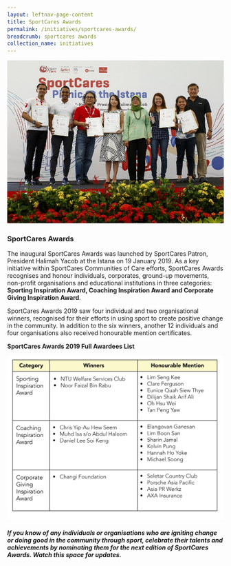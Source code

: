```yaml
---
layout: leftnav-page-content
title: SportCares Awards
permalink: /initiatives/sportcares-awards/
breadcrumb: sportcares awards
collection_name: initiatives
---
```


![SportCares Awards](/images/SportCares_Awards.jpg)

### SportCares Awards

The inaugural SportCares Awards was launched by SportCares Patron, President Halimah Yacob at the Istana on 19 January 2019.  As a key initiative within SportCares Communities of Care efforts, SportCares Awards recognises and honour  individuals, corporates, ground-up movements, non-profit organisations and educational institutions in three categories:  __Sporting Inspiration Award, Coaching Inspiration Award and Corporate Giving Inspiration Award__. 

SportCares Awards 2019 saw four individual and two organisational winners, recognised for their efforts in using sport to create positive change in the community. In addition to the six winners, another 12 individuals and four organisations also received honourable mention certificates. 

__SportCares Awards 2019 Full Awardees List__

![SportCares Awards List](/images/SportCares_Awardees_List.jpg)

##### If you know of any individuals or organisations who are igniting change or doing good in the community through sport, celebrate their talents and achievements by nominating them for the next edition of SportCares Awards.  Watch this space for updates. 

